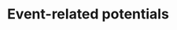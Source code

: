 ---
title: Event-related potentials
tags: [eeg, brainvision, preprocessing, eeg-language, nigeria2025]
---